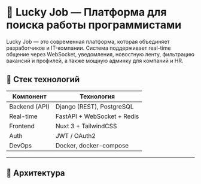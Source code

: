# 🧠 Lucky Job — Платформа для поиска работы программистами

Lucky Job — это современная платформа, которая объединяет разработчиков и IT-компании. Система поддерживает real-time общение через WebSocket, уведомления, новостную ленту, фильтрацию вакансий и профилей, а также мощную админку для компаний и HR.

## 🚀 Стек технологий

| Компонент     | Технология             |
| ------------- | ---------------------- |
| Backend (API) | Django (REST), PostgreSQL |
| Real-time     | FastAPI + WebSocket + Redis |
| Frontend      | Nuxt 3 + TailwindCSS   |
| Auth          | JWT / OAuth2           |
| DevOps        | Docker, docker-compose |

---

## 🧱 Архитектура

